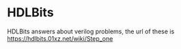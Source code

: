 # HDLBits
HDLBits answers about verilog problems, the url of these is https://hdlbits.01xz.net/wiki/Step_one
